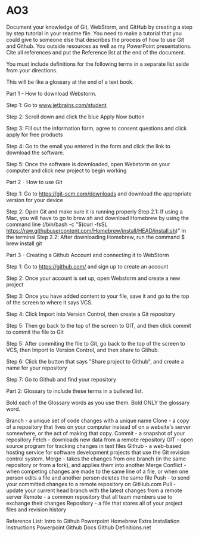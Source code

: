 # AO3
Document your knowledge of Git, WebStorm, and GitHub by creating a step by step tutorial in your readme file. You need to make a tutorial that you could give to someone else that describes the process of how to use Git and Github. You outside resources as well as my PowerPoint presentations. Cite all references and put the Reference list at the end of the document.

You must include definitions for the following terms in a separate list aside from your directions.

This will be like a glossary at the end of a text book.

Part 1 - How to download Webstorm.

Step 1: Go to www.jetbrains.com/student

Step 2: Scroll down and click the blue Apply Now button

Step 3: Fill out the information form, agree to consent questions and click apply for free products

Step 4: Go to the email you entered in the form and click the link to download the software. 

Step 5: Once the software is downloaded, open Webstorm on your computer and click new project to begin working

Part 2 - How to use Git

Step 1: Go to https://git-scm.com/downloads and download the appropriate version for your device

Step 2: Open Git and make sure it is running properly
Step 2.1: If using a Mac, you will have to go to brew.sh and download Homebrew by using the command line (/bin/bash -c "$(curl -fsSL https://raw.githubusercontent.com/Homebrew/install/HEAD/install.sh)" in the terminal
Step 2.2: After downloading Homebrew, run the command $ brew install git

Part 3 - Creating a Github Account and connecting it to WebStorm

Step 1: Go to https://github.com/ and sign up to create an account

Step 2: Once your account is set up, open Webstorm and create a new project

Step 3: Once you have added content to your file, save it and go to the top of the screen to where it says VCS. 

Step 4: Click Import into Version Control, then create a Git repository

Step 5: Then go back to the top of the screen to GIT, and then click commit to commit the file to Git

Step 5: After commiting the file to Git, go back to the top of the screen to VCS, then Import to Version Control, and then share to Github. 

Step 6: Click the button that says "Share project to Github", and create a name for your repository

Step 7: Go to Github and find your repository

 

Part 2: Glossary to include these terms in a bulleted list.

Bold each of the Glossary words as you use them.  Bold ONLY the glossary word.

Branch - a unique set of code changes with a unique name
Clone - a copy of a repository that lives on your computer instead of on a website's server somewhere, or the act of making that copy.
Commit - a snapshot of your repository
Fetch - downloads new data from a remote repository 
GIT - open source program for tracking changes in text files
Github - a web-based hosting service for software development projects that use the Git revision control system.
Merge - takes the changes from one branch (in the same repository or from a fork), and applies them into another
Merge Conflict - when competing changes are made to the same line of a file, or when one person edits a file and another person deletes the same file
Push - to send your committed changes to a remote repository on GitHub.com
Pull - update your current head branch with the latest changes from a remote server
Remote - a common repository that all team members use to exchange their changes
Repository - a file that stores all of your project files and revision history

Reference List:
Intro to Github Powerpoint
Homebrew
Extra Installation Instructions Powerpoint
Github Docs
Github
Definitions.net
